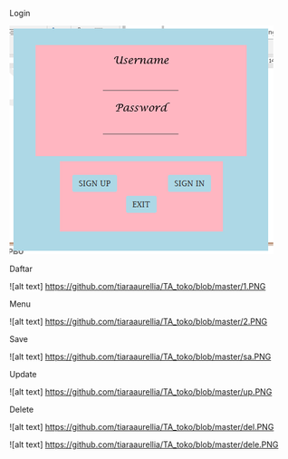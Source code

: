 Login

![alt text](https://github.com/tiaraaurellia/TA_toko/blob/master/Capture.PNG)

Daftar

![alt text] https://github.com/tiaraaurellia/TA_toko/blob/master/1.PNG

Menu

![alt text] https://github.com/tiaraaurellia/TA_toko/blob/master/2.PNG

Save

![alt text] https://github.com/tiaraaurellia/TA_toko/blob/master/sa.PNG

Update

![alt text] https://github.com/tiaraaurellia/TA_toko/blob/master/up.PNG

Delete

![alt text] https://github.com/tiaraaurellia/TA_toko/blob/master/del.PNG

![alt text] https://github.com/tiaraaurellia/TA_toko/blob/master/dele.PNG
